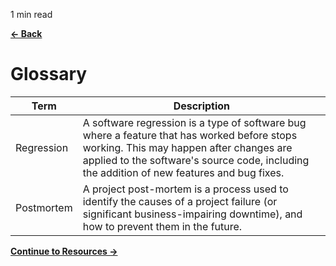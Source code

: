 <p id="reading-time-action-id" align="left">1 min read</p>

[**← Back**](contents.md)

# Glossary

| Term       | Description                                                                                                                                                                                                                          |
| ---------- | ------------------------------------------------------------------------------------------------------------------------------------------------------------------------------------------------------------------------------------ |
| Regression | A software regression is a type of software bug where a feature that has worked before stops working. This may happen after changes are applied to the software's source code, including the addition of new features and bug fixes. |
| Postmortem | A project post-mortem is a process used to identify the causes of a project failure (or significant business-impairing downtime), and how to prevent them in the future.                                                              |

[**Continue to Resources →**](resources.md)
